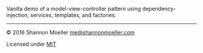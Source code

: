 Vanilla demo of a model-view-controller pattern using dependency-injection, services, templates, and factories.

----

© 2016 Shannon Moeller <me@shannonmoeller.com>

Licensed under [MIT](http://shannonmoeller.com/mit.txt)
